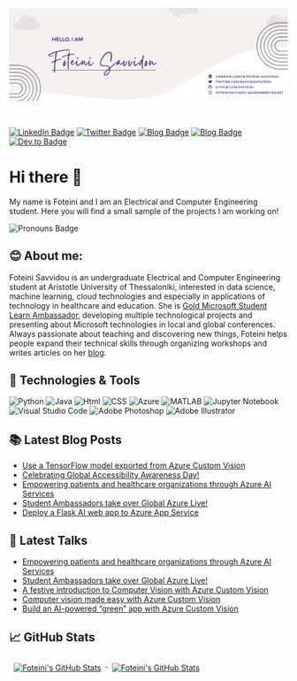 <p align="center">
  <img src="https://github.com/sfoteini/sfoteini/blob/master/GitHubHeader.png?raw=true">
</p>

<br>

[![LinkedIn Badge](https://img.shields.io/badge/LinkedIn-Profile-0077B5?style=flat&logo=linkedin&logoColor=white&color=0D76A8)](https://www.linkedin.com/in/foteini-savvidou)
[![Twitter Badge](https://img.shields.io/badge/Twitter-Profile-1DA1F2?style=flat&logo=twitter&logoColor=white&color=1CA2F1)](https://twitter.com/SavvidouFoteini)
[![Blog Badge](https://img.shields.io/badge/Foteini%20Savvidou's-Blog-21759B?style=flat&logo=wordpress&logoColor=white&color=21759B)](https://foteinisavvidou.azurewebsites.net/)
[![Blog Badge](https://img.shields.io/badge/Educator%20Developer%20Blog-Posts-6264A7?style=flat&logo=microsoft&logoColor=white&color=6264A7)](https://techcommunity.microsoft.com/t5/user/viewprofilepage/user-id/1164279)
[![Dev.to Badge](https://img.shields.io/badge/Dev.to-Profile-0A0A0A?style=flat&logo=dev%2Eto&logoColor=white&color=0A0A0A)](https://www.dev.to/sfoteini)


# Hi there 👋
My name is Foteini and I am an Electrical and Computer Engineering student. Here you will find a small sample of the projects I am working on!

![Pronouns Badge](https://img.shields.io/badge/Pronouns-She/Her/Hers-D8BFD8?style=flat)


## 😊 About me:
Foteini Savvidou is an undergraduate Electrical and Computer Engineering student at Aristotle University of Thessaloniki, interested in data science, machine learning, cloud technologies and especially in applications of technology in healthcare and education. She is [Gold Microsoft Student Learn Ambassador](https://studentambassadors.microsoft.com/en-US/profile/49820), developing multiple technological projects and presenting about Microsoft technologies in local and global conferences. Always passionate about teaching and discovering new things, Foteini helps people expand their technical skills through organizing workshops and writes articles on her [blog](https://foteinisavvidou.azurewebsites.net/).


## 🔧 Technologies & Tools
![Python](https://img.shields.io/badge/Code-Python-D8BFD8?style=flat&logo=python&logoColor=white&color=D8BFD8)
![Java](https://img.shields.io/badge/Code-Java-D8BFD8?style=flat&logo=java&logoColor=white&color=D8BFD8)
![Html](https://img.shields.io/badge/Code-HTML-D8BFD8?style=flat&logo=html5&logoColor=white&color=D8BFD8)
![CSS](https://img.shields.io/badge/Code-CSS-D8BFD8?style=flat&logo=css3&logoColor=white&color=D8BFD8)
![Azure](https://img.shields.io/badge/Cloud-Azure-D8BFD8?style=flat&logo=microsoftazure&logoColor=white&color=D8BFD8)
![MATLAB](https://img.shields.io/badge/Tools-MATLAB-D8BFD8?style=flat&logo=matlab&logoColor=white&color=D8BFD8)
![Jupyter Notebook](https://img.shields.io/badge/Tools-Jupyter%20Notebook-D8BFD8?style=flat&logo=jupyter&logoColor=white&color=D8BFD8)
![Visual Studio Code](https://img.shields.io/badge/Tools-Visual%20Studio%20Code-D8BFD8?style=flat&logo=VisualStudioCode&logoColor=white&color=D8BFD8)
![Adobe Photoshop](https://img.shields.io/badge/Tools-Adobe%20Photoshop-D8BFD8?style=flat&logo=adobephotoshop&logoColor=white&color=D8BFD8)
![Adobe Illustrator](https://img.shields.io/badge/Tools-Adobe%20Illustrator-D8BFD8?style=flat&logo=adobeillustrator&logoColor=white&color=D8BFD8)


## 📚 Latest Blog Posts
<!-- BLOGPOSTS:START -->
- [Use a TensorFlow model exported from Azure Custom Vision](https://foteinisavvidou.azurewebsites.net/use-a-tensorflow-model-exported-from-azure-custom-vision/)
- [Celebrating Global Accessibility Awareness Day!](https://foteinisavvidou.azurewebsites.net/celebrating-global-accessibility-awareness-day/)
- [Empowering patients and healthcare organizations through Azure AI Services](https://foteinisavvidou.azurewebsites.net/empowering-patients-and-healthcare-organizations-through-azure-ai-services/)
- [Student Ambassadors take over Global Azure Live!](https://foteinisavvidou.azurewebsites.net/student-ambassadors-take-over-global-azure-live/)
- [Deploy a Flask AI web app to Azure App Service](https://foteinisavvidou.azurewebsites.net/deploy-a-flask-ai-web-app-to-azure-app-service/)
<!-- BLOGPOSTS:END -->


## 🎤 Latest Talks
<!-- TALKS:START -->
- [Empowering patients and healthcare organizations through Azure AI Services](https://foteinisavvidou.azurewebsites.net/empowering-patients-and-healthcare-organizations-through-azure-ai-services/)
- [Student Ambassadors take over Global Azure Live!](https://foteinisavvidou.azurewebsites.net/student-ambassadors-take-over-global-azure-live/)
- [A festive introduction to Computer Vision with Azure Custom Vision](https://foteinisavvidou.azurewebsites.net/a-festive-introduction-to-computer-vision-with-azure-custom-vision/)
- [Computer vision made easy with Azure Custom Vision](https://foteinisavvidou.azurewebsites.net/computer-vision-made-easy-with-azure-custom-vision-global-ai-student-conference/)
- [Build an AI-powered “green” app with Azure Custom Vision](https://foteinisavvidou.azurewebsites.net/build-an-ai-powered-green-app-with-azure-custom-vision/)
<!-- TALKS:END -->


## 📈 GitHub Stats
<!-- GitHub Stats by github-readme-stats.vercel.app -->

<a href="https://github.com/sfoteini">
  <img align="top" style="margin:0.5rem" src="https://github-readme-stats.vercel.app/api/top-langs/?username=sfoteini&title_color=ffffff&text_color=c9cacc&icon_color=4AB197&bg_color=1A2B34&hide=html" alt="Foteini's GitHub Stats" />
</a>

<a href="https://github.com/sfoteini">
  <img align="top" style="margin:0.5rem" src="https://github-readme-stats.vercel.app/api?username=sfoteini&show_icons=true&count_private=true&title_color=ffffff&text_color=c9cacc&icon_color=D8BFD8&bg_color=1A2B34" alt="Foteini's GitHub Stats" />
</a>
